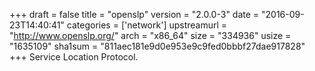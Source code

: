 +++
draft = false
title = "openslp"
version = "2.0.0-3"
date = "2016-09-23T14:40:41"
categories = ['network']
upstreamurl = "http://www.openslp.org/"
arch = "x86_64"
size = "334936"
usize = "1635109"
sha1sum = "811aec181e9d0e953e9c9fed0bbbf27dae917828"
+++
Service Location Protocol.